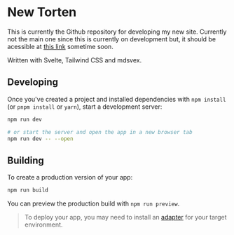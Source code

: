 # New Torten

This is currently the Github repository for developing my new site.
Currently not the main one since this is currently on development but, it should be acessible at [this link](https://new.torten.xyz) sometime soon.

Written with Svelte, Tailwind CSS and mdsvex.

## Developing

Once you've created a project and installed dependencies with `npm install` (or `pnpm install` or `yarn`), start a development server:

```bash
npm run dev

# or start the server and open the app in a new browser tab
npm run dev -- --open
```

## Building

To create a production version of your app:

```bash
npm run build
```

You can preview the production build with `npm run preview`.

> To deploy your app, you may need to install an [adapter](https://kit.svelte.dev/docs/adapters) for your target environment.
